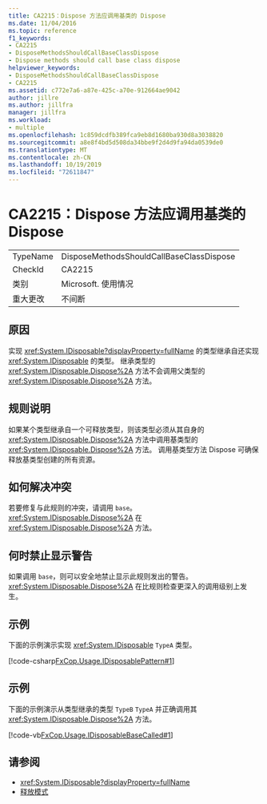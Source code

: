 ```yaml
---
title: CA2215：Dispose 方法应调用基类的 Dispose
ms.date: 11/04/2016
ms.topic: reference
f1_keywords:
- CA2215
- DisposeMethodsShouldCallBaseClassDispose
- Dispose methods should call base class dispose
helpviewer_keywords:
- DisposeMethodsShouldCallBaseClassDispose
- CA2215
ms.assetid: c772e7a6-a87e-425c-a70e-912664ae9042
author: jillre
ms.author: jillfra
manager: jillfra
ms.workload:
- multiple
ms.openlocfilehash: 1c859dcdfb389fca9eb8d1680ba930d8a3038820
ms.sourcegitcommit: a8e8f4bd5d508da34bbe9f2d4d9fa94da0539de0
ms.translationtype: MT
ms.contentlocale: zh-CN
ms.lasthandoff: 10/19/2019
ms.locfileid: "72611847"
---
```

# <a name="ca2215-dispose-methods-should-call-base-class-dispose"></a>CA2215：Dispose 方法应调用基类的 Dispose

|||
|-|-|
|TypeName|DisposeMethodsShouldCallBaseClassDispose|
|CheckId|CA2215|
|类别|Microsoft. 使用情况|
|重大更改|不间断|

## <a name="cause"></a>原因
实现 <xref:System.IDisposable?displayProperty=fullName> 的类型继承自还实现 <xref:System.IDisposable> 的类型。 继承类型的 <xref:System.IDisposable.Dispose%2A> 方法不会调用父类型的 <xref:System.IDisposable.Dispose%2A> 方法。

## <a name="rule-description"></a>规则说明
如果某个类型继承自一个可释放类型，则该类型必须从其自身的 <xref:System.IDisposable.Dispose%2A> 方法中调用基类型的 <xref:System.IDisposable.Dispose%2A> 方法。 调用基类型方法 Dispose 可确保释放基类型创建的所有资源。

## <a name="how-to-fix-violations"></a>如何解决冲突
若要修复与此规则的冲突，请调用 `base`。<xref:System.IDisposable.Dispose%2A> 在 <xref:System.IDisposable.Dispose%2A> 方法。

## <a name="when-to-suppress-warnings"></a>何时禁止显示警告
如果调用 `base`，则可以安全地禁止显示此规则发出的警告。<xref:System.IDisposable.Dispose%2A> 在比规则检查更深入的调用级别上发生。

## <a name="example"></a>示例
下面的示例演示实现 <xref:System.IDisposable> `TypeA` 类型。

[!code-csharp[FxCop.Usage.IDisposablePattern#1](../code-quality/codesnippet/CSharp/ca2215-dispose-methods-should-call-base-class-dispose_1.cs)]

## <a name="example"></a>示例
下面的示例演示从类型继承的类型 `TypeB` `TypeA` 并正确调用其 <xref:System.IDisposable.Dispose%2A> 方法。

[!code-vb[FxCop.Usage.IDisposableBaseCalled#1](../code-quality/codesnippet/VisualBasic/ca2215-dispose-methods-should-call-base-class-dispose_2.vb)]

## <a name="see-also"></a>请参阅

- <xref:System.IDisposable?displayProperty=fullName>
- [释放模式](/dotnet/standard/design-guidelines/dispose-pattern)
